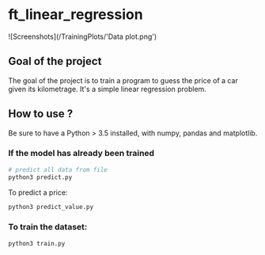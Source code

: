 # ft_linear_regression

![Screenshots](/TrainingPlots/'Data plot.png')

## Goal of the project

The goal of the project is to train a program to guess the price of a car given its kilometrage. It's a simple linear regression problem.

## How to use ?

Be sure to have a Python > 3.5 installed, with numpy, pandas and matplotlib.

### If the model has already been trained

```sh
# predict all data from file
python3 predict.py
```
To predict a price:

```sh
python3 predict_value.py
```

### To train the dataset:

```sh
python3 train.py
```
